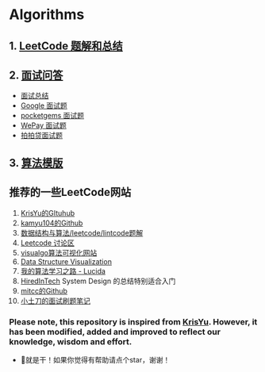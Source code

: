 # Algorithms

## 1. [LeetCode 题解和总结](/docs/Leetcode_Solutions/)

## 2. [面试问答](/docs/interview/)

* [面试总结](https://github.com/apachecn/LeetCode/blob/master/docs/interview/%E5%BC%80%E5%8F%91%E5%B2%97%E4%BD%8D(Java)%E6%80%BB%E7%BB%93.md)
* [Google 面试题](/docs/interview/Google/Google.md)
* [pocketgems 面试题](/docs/interview/pocketgems/pocketgems.md)
* [WePay 面试题](/docs/interview/WePay/WePay.md)
* [拍拍贷面试题](/docs/interview/拍拍贷/paipaidai.md)

## 3. [算法模版](/docs/Algorithm_Templates/)


## 推荐的一些LeetCode网站

1. [KrisYu的GItuhub](https://github.com/KrisYu/LeetCode-CLRS-Python)
2. [kamyu104的Github](https://github.com/kamyu104/LeetCode)
3. [数据结构与算法/leetcode/lintcode题解](https://algorithm.yuanbin.me/zh-hans/)
4. [Leetcode 讨论区](https://discuss.leetcode.com/)
5. [visualgo算法可视化网站](https://visualgo.net/en)
6. [Data Structure Visualization](https://www.cs.usfca.edu/~galles/visualization/Algorithms.html)
7. [我的算法学习之路 - Lucida](http://zh.lucida.me/blog/on-learning-algorithms/)
8. [HiredInTech](https://www.hiredintech.com/) System Design 的总结特别适合入门
9. [mitcc的Github](https://github.com/mitcc/AlgoSolutions)
10. [小土刀的面试刷题笔记](http://wdxtub.com/interview/14520594642530.html)


### Please note, this repository is inspired from [KrisYu](https://github.com/KrisYu/LeetCode-CLRS-Python). However, it has been modified, added and improved to reflect our knowledge, wisdom and effort.

 - 💪就是干！如果你觉得有帮助请点个star，谢谢！
